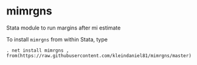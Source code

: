 # mimrgns
Stata module to run margins after mi estimate

To install `mimrgns` from within Stata, type

    . net install mimrgns , from(https://raw.githubusercontent.com/kleindaniel81/mimrgns/master)
